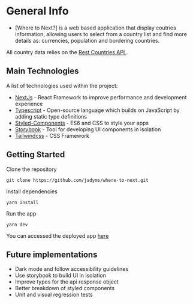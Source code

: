 # General Info

- [Where to Next?] is a web based application that display coutries information, allowing users to select from a country list and find more details as: currencies, population and bordering countries.

All country data relies on the [Rest Countries API ](https://restcountries.com/#rest-countries).

## Main Technologies

A list of technologies used within the project:

- [NextJs](https://nextjs.org/) - React Framework to improve performance and development experience
- [Typescript](https://www.typescriptlang.org/docs/) - Open-source language which builds on JavaScript by adding static type definitions
- [Styled-Components](https://styled-components.com/) - ES6 and CSS to style your apps
- [Storybook](https://storybook.js.org/) - Tool for developing UI components in isolation
- [Tailwindcss](https://tailwindcss.com/docs) - CSS Framework

## Getting Started

Clone the repository

```
git clone https://github.com/jadyms/where-to-next.git
```

Install dependencies

```
yarn install
```

Run the app

```
yarn dev
```

You can accessed the deployed app [here](https://where-to-next.vercel.app/geo)

## Future implementations

- Dark mode and follow accessibility guidelines
- Use storybook to build UI in isolation
- Improve types for the api response object
- Better breakdown of styled components
- Unit and visual regression tests
